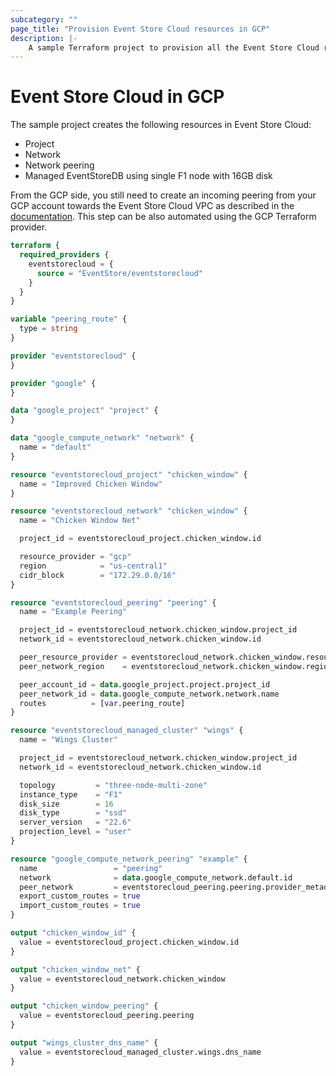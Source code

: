 ```yaml
---
subcategory: ""
page_title: "Provision Event Store Cloud resources in GCP"
description: |-
    A sample Terraform project to provision all the Event Store Cloud resources in Google Cloud.
---
```


# Event Store Cloud in GCP

The sample project creates the following resources in Event Store Cloud:
- Project
- Network
- Network peering
- Managed EventStoreDB using single F1 node with 16GB disk

From the GCP side, you still need to create an incoming peering from your GCP account towards the Event Store Cloud VPC as described in the [documentation](https://developers.eventstore.com/cloud/provision/gcp/#network-peering).
This step can be also automated using the GCP Terraform provider.

```terraform
terraform {
  required_providers {
    eventstorecloud = {
      source = "EventStore/eventstorecloud"
    }
  }
}

variable "peering_route" {
  type = string
}

provider "eventstorecloud" {
}

provider "google" {
}

data "google_project" "project" {
}

data "google_compute_network" "network" {
  name = "default"
}

resource "eventstorecloud_project" "chicken_window" {
  name = "Improved Chicken Window"
}

resource "eventstorecloud_network" "chicken_window" {
  name = "Chicken Window Net"

  project_id = eventstorecloud_project.chicken_window.id

  resource_provider = "gcp"
  region            = "us-central1"
  cidr_block        = "172.29.0.0/16"
}

resource "eventstorecloud_peering" "peering" {
  name = "Example Peering"

  project_id = eventstorecloud_network.chicken_window.project_id
  network_id = eventstorecloud_network.chicken_window.id

  peer_resource_provider = eventstorecloud_network.chicken_window.resource_provider
  peer_network_region    = eventstorecloud_network.chicken_window.region

  peer_account_id = data.google_project.project.project_id
  peer_network_id = data.google_compute_network.network.name
  routes          = [var.peering_route]
}

resource "eventstorecloud_managed_cluster" "wings" {
  name = "Wings Cluster"

  project_id = eventstorecloud_network.chicken_window.project_id
  network_id = eventstorecloud_network.chicken_window.id

  topology         = "three-node-multi-zone"
  instance_type    = "F1"
  disk_size        = 16
  disk_type        = "ssd"
  server_version   = "22.6"
  projection_level = "user"
}

resource "google_compute_network_peering" "example" {
  name                 = "peering"
  network              = data.google_compute_network.default.id
  peer_network         = eventstorecloud_peering.peering.provider_metadata.gcp_network_id
  export_custom_routes = true
  import_custom_routes = true
}

output "chicken_window_id" {
  value = eventstorecloud_project.chicken_window.id
}

output "chicken_window_net" {
  value = eventstorecloud_network.chicken_window
}

output "chicken_window_peering" {
  value = eventstorecloud_peering.peering
}

output "wings_cluster_dns_name" {
  value = eventstorecloud_managed_cluster.wings.dns_name
}
```
